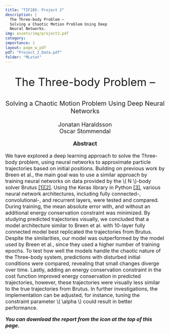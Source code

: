 ```yaml
---
title: "TIF285: Project 2"
description: |
  The Three-body Problem –
  Solving a Chaotic Motion Problem Using Deep
  Neural Networks.
img: assets/img/project2.pdf
category:
importance: 1
layout: page_w_pdf
pdf: "Project_2_Data.pdf"
folder: "MLstat"
---
```


<!-- markdownlint-disable MD033 -->

<p style="text-align:center; font-size:35px">The Three-body Problem –</p>

<p style="text-align:center; font-size:20px">Solving a Chaotic Motion Problem Using Deep Neural Networks</p>

<p style="text-align:center; font-size:18px">Jonatan Haraldsson <br>
                                            Oscar Stommendal</p>

<p style="text-align:center; font-size:18px; font-weight: bold">Abstract</p>

<p style="text-align:left; font-size:16px">We have explored a deep learning approach to solve the Three-body problem, using neural networks to approximate particle trajectories based on initial positions. Building on previous work by Breen et al., the main goal was to use a similar approach by training neural networks on data provided by the \( N \)-body solver Brutus <a href="https://academic.oup.com/mnras/article/494/2/2465/5823775?login=false" target="_blank" rel="noopener noreferrer">[1]</a><a href="https://arxiv.org/abs/1411.6671" target="_blank" rel="noopener noreferrer">[2]</a>. Using the Keras library in Python <a href="https://keras.io" target="_blank" rel="noopener noreferrer">[3]</a>, various neural network architectures, including fully connected-, convolutional-, and recurrent layers, were tested and compared. During training, the mean absolute error with, and without an additional energy conservation constraint was minimized. By studying predicted trajectories visually, we concluded that a model architecture similar to Breen et al. with 10-layer fully connected model best replicated the trajectories from Brutus. Despite the similarities, our model was outperformed by the model used by Breen et al., since they used a higher number of training epochs. To test how well the models handle the chaotic nature of the Three-body system, predictions with disturbed initial conditions were compared, revealing that small changes diverge over time. Lastly, adding an energy conservation constraint in the cost function improved energy conservation in predicted trajectories, however, these trajectories were visually less similar to the true trajectories from Brutus. In further investigations, the implementation can be adjusted, for instance, tuning the constraint parameter \( \alpha \) could result in better performance.

<p style="text-align:left; font-size:16px; font-style: italic; font-weight: bold">You can download the report from the icon at the top of this page.</p>
